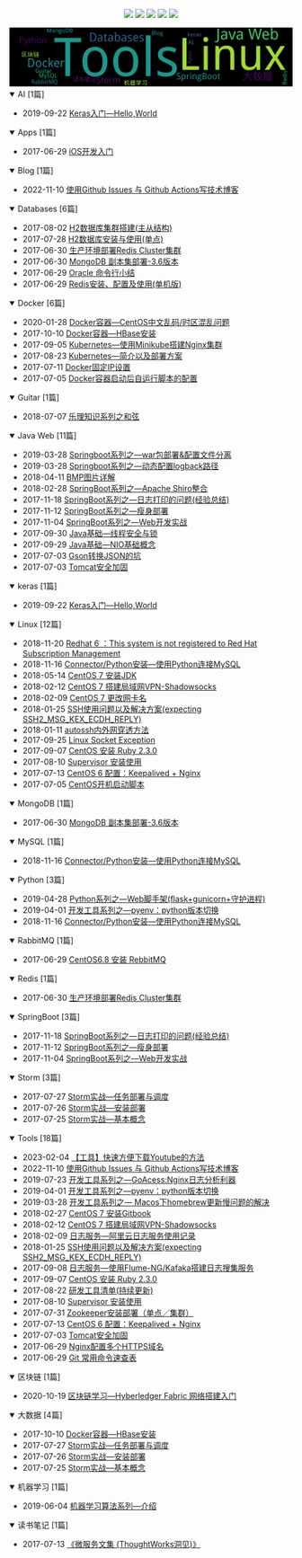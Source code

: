 
<p align='center'>
    <img src="https://badgen.net/github/issues/johnnian//Blog"/>
    <img src="https://badgen.net/badge/last-commit/2023-03-02 02:15:10"/>
    <img src="https://badgen.net/github/forks/johnnian//Blog"/>
    <img src="https://badgen.net/github/stars/johnnian//Blog"/>
    <img src="https://badgen.net/github/watchers/johnnian//Blog"/>
</p>
    
<summary>
    <img src="assets/wordcloud.png" title="词云" alt="词云" href="https://johnnian.github.io//Blog/">
</summary>  

<details open>
<summary>AI	[1篇]</summary>

- 2019-09-22 [Keras入门—Hello,World](https://github.com/johnnian/Blog/issues/69) 


</details>
            
<details open>
<summary>Apps	[1篇]</summary>

- 2017-06-29 [iOS开发入门](https://github.com/johnnian/Blog/issues/4) 


</details>
            
<details open>
<summary>Blog	[1篇]</summary>

- 2022-11-10 [使用Github Issues 与 Github Actions写技术博客](https://github.com/johnnian/Blog/issues/74) 


</details>
            
<details open>
<summary>Databases	[6篇]</summary>

- 2017-08-02 [H2数据库集群搭建(主从结构)](https://github.com/johnnian/Blog/issues/26) 
- 2017-07-28 [H2数据库安装与使用(单点)](https://github.com/johnnian/Blog/issues/24) 
- 2017-06-30 [生产环境部署Redis Cluster集群](https://github.com/johnnian/Blog/issues/9) 
- 2017-06-30 [MongoDB 副本集部署-3.6版本](https://github.com/johnnian/Blog/issues/8) 
- 2017-06-29 [Oracle 命令行小结](https://github.com/johnnian/Blog/issues/3) 
- 2017-06-29 [Redis安装、配置及使用(单机版)](https://github.com/johnnian/Blog/issues/2) 


</details>
            
<details open>
<summary>Docker	[6篇]</summary>

- 2020-01-28 [ Docker容器—CentOS中文乱码/时区混乱问题](https://github.com/johnnian/Blog/issues/70) 
- 2017-10-10 [Docker容器—HBase安装](https://github.com/johnnian/Blog/issues/38) 
- 2017-09-05 [Kubernetes—使用Minikube搭建Nginx集群](https://github.com/johnnian/Blog/issues/32) 
- 2017-08-23 [Kubernetes—简介以及部署方案](https://github.com/johnnian/Blog/issues/30) 
- 2017-07-11 [Docker固定IP设置](https://github.com/johnnian/Blog/issues/16) 
- 2017-07-05 [Docker容器启动后自运行脚本的配置](https://github.com/johnnian/Blog/issues/13) 


</details>
            
<details open>
<summary>Guitar	[1篇]</summary>

- 2018-07-07 [乐理知识系列之和弦](https://github.com/johnnian/Blog/issues/54) 


</details>
            
<details open>
<summary>Java Web	[11篇]</summary>

- 2019-03-28 [Springboot系列之—war包部署&配置文件分离](https://github.com/johnnian/Blog/issues/59) 
- 2019-03-28 [Springboot系列之—动态配置logback路径](https://github.com/johnnian/Blog/issues/58) 
- 2018-04-11 [BMP图片详解](https://github.com/johnnian/Blog/issues/51) 
- 2018-02-28 [SpringBoot系列之—Apache Shiro整合](https://github.com/johnnian/Blog/issues/50) 
- 2017-11-18 [SpringBoot系列之—日志打印的问题(经验总结)](https://github.com/johnnian/Blog/issues/42) 
- 2017-11-12 [SpringBoot系列之—瘦身部署](https://github.com/johnnian/Blog/issues/41) 
- 2017-11-04 [SpringBoot系列之—Web开发实战](https://github.com/johnnian/Blog/issues/39) 
- 2017-09-30 [Java基础—线程安全与锁](https://github.com/johnnian/Blog/issues/37) 
- 2017-09-29 [Java基础—NIO基础概念](https://github.com/johnnian/Blog/issues/36) 
- 2017-07-03 [Gson转换JSON的坑](https://github.com/johnnian/Blog/issues/11) 
- 2017-07-03 [Tomcat安全加固](https://github.com/johnnian/Blog/issues/10) 


</details>
            
<details open>
<summary>keras	[1篇]</summary>

- 2019-09-22 [Keras入门—Hello,World](https://github.com/johnnian/Blog/issues/69) 


</details>
            
<details open>
<summary>Linux	[12篇]</summary>

- 2018-11-20 [ Redhat 6 ：This system is not registered to Red Hat Subscription Management](https://github.com/johnnian/Blog/issues/56) 
- 2018-11-16 [Connector/Python安装—使用Python连接MySQL](https://github.com/johnnian/Blog/issues/55) 
- 2018-05-14 [CentOS 7 安装JDK](https://github.com/johnnian/Blog/issues/53) 
- 2018-02-12 [CentOS 7 搭建局域网VPN-Shadowsocks](https://github.com/johnnian/Blog/issues/48) 
- 2018-02-09 [CentOS 7 更改网卡名](https://github.com/johnnian/Blog/issues/47) 
- 2018-01-25 [ SSH使用问题以及解决方案(expecting SSH2_MSG_KEX_ECDH_REPLY)](https://github.com/johnnian/Blog/issues/44) 
- 2018-01-11 [autossh内外网穿透方法](https://github.com/johnnian/Blog/issues/43) 
- 2017-09-25 [Linux Socket Exception](https://github.com/johnnian/Blog/issues/35) 
- 2017-09-07 [CentOS 安装 Ruby 2.3.0](https://github.com/johnnian/Blog/issues/33) 
- 2017-08-10 [Supervisor 安装使用](https://github.com/johnnian/Blog/issues/27) 
- 2017-07-13 [CentOS 6 配置：Keepalived + Nginx](https://github.com/johnnian/Blog/issues/19) 
- 2017-07-05 [CentOS开机启动脚本](https://github.com/johnnian/Blog/issues/15) 


</details>
            
<details open>
<summary>MongoDB	[1篇]</summary>

- 2017-06-30 [MongoDB 副本集部署-3.6版本](https://github.com/johnnian/Blog/issues/8) 


</details>
            
<details open>
<summary>MySQL	[1篇]</summary>

- 2018-11-16 [Connector/Python安装—使用Python连接MySQL](https://github.com/johnnian/Blog/issues/55) 


</details>
            
<details open>
<summary>Python	[3篇]</summary>

- 2019-04-28 [Python系列之—Web脚手架(flask+gunicorn+守护进程)](https://github.com/johnnian/Blog/issues/63) 
- 2019-04-01 [开发工具系列之—pyenv：python版本切换](https://github.com/johnnian/Blog/issues/61) 
- 2018-11-16 [Connector/Python安装—使用Python连接MySQL](https://github.com/johnnian/Blog/issues/55) 


</details>
            
<details open>
<summary>RabbitMQ	[1篇]</summary>

- 2017-06-29 [CentOS6.8 安装 RebbitMQ](https://github.com/johnnian/Blog/issues/7) 


</details>
            
<details open>
<summary>Redis	[1篇]</summary>

- 2017-06-30 [生产环境部署Redis Cluster集群](https://github.com/johnnian/Blog/issues/9) 


</details>
            
<details open>
<summary>SpringBoot	[3篇]</summary>

- 2017-11-18 [SpringBoot系列之—日志打印的问题(经验总结)](https://github.com/johnnian/Blog/issues/42) 
- 2017-11-12 [SpringBoot系列之—瘦身部署](https://github.com/johnnian/Blog/issues/41) 
- 2017-11-04 [SpringBoot系列之—Web开发实战](https://github.com/johnnian/Blog/issues/39) 


</details>
            
<details open>
<summary>Storm	[3篇]</summary>

- 2017-07-27 [Storm实战—任务部署与调度](https://github.com/johnnian/Blog/issues/23) 
- 2017-07-26 [Storm实战—安装部署](https://github.com/johnnian/Blog/issues/22) 
- 2017-07-25 [Storm实战—基本概念](https://github.com/johnnian/Blog/issues/21) 


</details>
            
<details open>
<summary>Tools	[18篇]</summary>

- 2023-02-04 [【工具】快速方便下载Youtube的方法](https://github.com/johnnian/Blog/issues/75) 
- 2022-11-10 [使用Github Issues 与 Github Actions写技术博客](https://github.com/johnnian/Blog/issues/74) 
- 2019-07-23 [开发工具系列之—GoAcess:Nginx日志分析利器](https://github.com/johnnian/Blog/issues/68) 
- 2019-04-01 [开发工具系列之—pyenv：python版本切换](https://github.com/johnnian/Blog/issues/61) 
- 2019-03-28 [开发工具系列之— Macos下homebrew更新慢问题的解决](https://github.com/johnnian/Blog/issues/60) 
- 2018-02-27 [CentOS 7 安装Gitbook](https://github.com/johnnian/Blog/issues/49) 
- 2018-02-12 [CentOS 7 搭建局域网VPN-Shadowsocks](https://github.com/johnnian/Blog/issues/48) 
- 2018-02-09 [日志服务—阿里云日志服务使用记录](https://github.com/johnnian/Blog/issues/46) 
- 2018-01-25 [ SSH使用问题以及解决方案(expecting SSH2_MSG_KEX_ECDH_REPLY)](https://github.com/johnnian/Blog/issues/44) 
- 2017-09-08 [日志服务—使用Flume-NG/Kafaka搭建日志搜集服务](https://github.com/johnnian/Blog/issues/34) 
- 2017-09-07 [CentOS 安装 Ruby 2.3.0](https://github.com/johnnian/Blog/issues/33) 
- 2017-08-22 [研发工具清单(持续更新)](https://github.com/johnnian/Blog/issues/29) 
- 2017-08-10 [Supervisor 安装使用](https://github.com/johnnian/Blog/issues/27) 
- 2017-07-31 [Zookeeper安装部署（单点／集群）](https://github.com/johnnian/Blog/issues/25) 
- 2017-07-13 [CentOS 6 配置：Keepalived + Nginx](https://github.com/johnnian/Blog/issues/19) 
- 2017-07-03 [Tomcat安全加固](https://github.com/johnnian/Blog/issues/10) 
- 2017-06-29 [Nginx配置多个HTTPS域名](https://github.com/johnnian/Blog/issues/6) 
- 2017-06-29 [Git 常用命令速查表](https://github.com/johnnian/Blog/issues/5) 


</details>
            
<details open>
<summary>区块链	[1篇]</summary>

- 2020-10-19 [区块链学习—Hyberledger Fabric 网络搭建入门](https://github.com/johnnian/Blog/issues/71) 


</details>
            
<details open>
<summary>大数据	[4篇]</summary>

- 2017-10-10 [Docker容器—HBase安装](https://github.com/johnnian/Blog/issues/38) 
- 2017-07-27 [Storm实战—任务部署与调度](https://github.com/johnnian/Blog/issues/23) 
- 2017-07-26 [Storm实战—安装部署](https://github.com/johnnian/Blog/issues/22) 
- 2017-07-25 [Storm实战—基本概念](https://github.com/johnnian/Blog/issues/21) 


</details>
            
<details open>
<summary>机器学习	[1篇]</summary>

- 2019-06-04 [机器学习算法系列—介绍](https://github.com/johnnian/Blog/issues/65) 


</details>
            
<details open>
<summary>读书笔记	[1篇]</summary>

- 2017-07-13 [《微服务文集 (ThoughtWorks洞见)》](https://github.com/johnnian/Blog/issues/18) 


</details>
            
